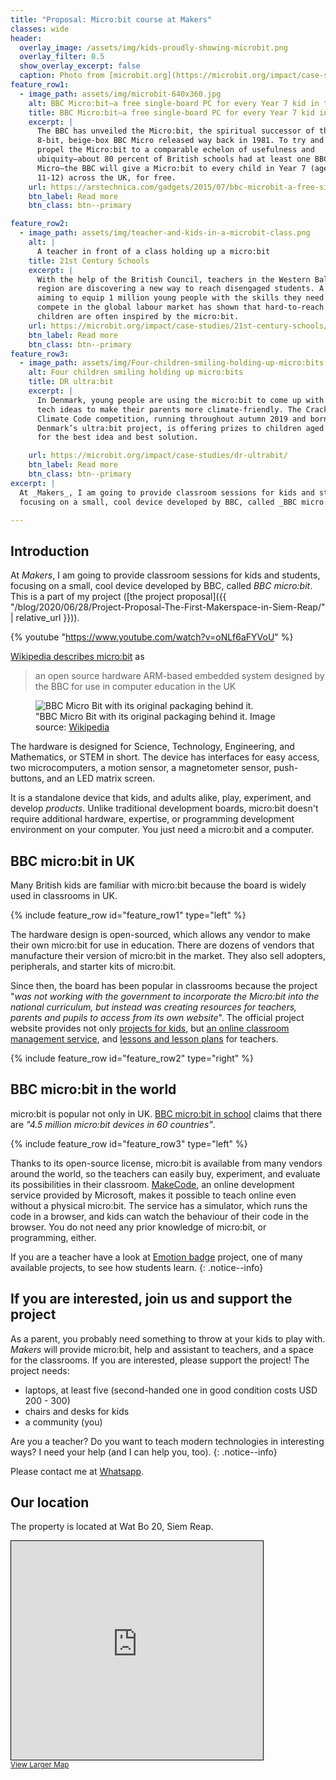 ```yaml
---
title: "Proposal: Micro:bit course at Makers"
classes: wide
header:
  overlay_image: /assets/img/kids-proudly-showing-microbit.png
  overlay_filter: 0.5
  show_overlay_excerpt: false
  caption: Photo from [microbit.org](https://microbit.org/impact/case-studies/milestones-for-the-bbc-microbit/)
feature_row1:
  - image_path: assets/img/microbit-640x360.jpg
    alt: BBC Micro:bit—a free single-board PC for every Year 7 kid in the UK
    title: BBC Micro:bit—a free single-board PC for every Year 7 kid in the UK
    excerpt: |
      The BBC has unveiled the Micro:bit, the spiritual successor of the
      8-bit, beige-box BBC Micro released way back in 1981. To try and
      propel the Micro:bit to a comparable echelon of usefulness and
      ubiquity—about 80 percent of British schools had at least one BBC
      Micro—the BBC will give a Micro:bit to every child in Year 7 (ages
      11-12) across the UK, for free.
    url: https://arstechnica.com/gadgets/2015/07/bbc-microbit-a-free-single-board-pc-for-every-year-7-kid-in-the-uk/
    btn_label: Read more
    btn_class: btn--primary

feature_row2:
  - image_path: assets/img/teacher-and-kids-in-a-microbit-class.png
    alt: |
      A teacher in front of a class holding up a micro:bit
    title: 21st Century Schools
    excerpt: |
      With the help of the British Council, teachers in the Western Balkans
      region are discovering a new way to reach disengaged students. A project
      aiming to equip 1 million young people with the skills they need to
      compete in the global labour market has shown that hard-to-reach
      children are often inspired by the micro:bit.
    url: https://microbit.org/impact/case-studies/21st-century-schools/
    btn_label: Read more
    btn_class: btn--primary
feature_row3:
  - image_path: assets/img/Four-children-smiling-holding-up-micro:bits.png
    alt: Four children smiling holding up micro:bits
    title: DR ultra:bit
    excerpt: |
      In Denmark, young people are using the micro:bit to come up with amazing
      tech ideas to make their parents more climate-friendly. The Crack the
      Climate Code competition, running throughout autumn 2019 and born out of
      Denmark’s ultra:bit project, is offering prizes to children aged 9-12
      for the best idea and best solution.

    url: https://microbit.org/impact/case-studies/dr-ultrabit/
    btn_label: Read more
    btn_class: btn--primary
excerpt: |
  At _Makers_, I am going to provide classroom sessions for kids and students,
  focusing on a small, cool device developed by BBC, called _BBC micro:bit_.

---
```


## Introduction

At _Makers_, I am going to provide classroom sessions for kids and students,
focusing on a small, cool device developed by BBC, called _BBC micro:bit_.
This is a part of my project ([the project
proposal]({{ "/blog/2020/06/28/Project-Proposal-The-First-Makerspace-in-Siem-Reap/" | relative_url }})).

{% youtube "https://www.youtube.com/watch?v=oNLf6aFYVoU" %}

[Wikipedia describes micro:bit](https://en.wikipedia.org/wiki/Micro_Bit) as

> an open source hardware ARM-based embedded system designed by the BBC for
> use in computer education in the UK

<figure class="align-left">
  <img src="{{ site.baseurl }}/assets/img/BBC_Micro_Bit_with_original_Packaging.jpg" alt="BBC Micro Bit with its original packaging behind it.">
  <figcaption>"BBC Micro Bit with its original packaging behind it. Image source: <a href="https://commons.wikimedia.org/wiki/File:BBC_Micro_Bit_with_original_Packaging.jpg">Wikipedia</a></figcaption>
</figure>

The hardware is designed for Science, Technology, Engineering, and
Mathematics, or STEM in short. The device has interfaces for easy access, two
microcomputers, a motion sensor, a magnetometer sensor, push-buttons, and an
LED matrix screen.

It is a standalone device that kids, and adults alike, play, experiment, and
develop _products_. Unlike traditional development boards, micro:bit doesn't
require additional hardware, expertise, or programming development environment
on your computer. You just need a micro:bit and a computer.

<div style="clear:both;"></div>

## BBC micro:bit in UK

Many British kids are familiar with micro:bit because the board is widely used
in classrooms in UK.

{% include feature_row id="feature_row1" type="left" %}

The hardware design is open-sourced, which allows any vendor to make their
own micro:bit for use in education. There are dozens of vendors that
manufacture their version of micro:bit in the market. They also sell
adopters, peripherals, and starter kits of micro:bit.

Since then, the board has been popular in classrooms because the project "_was
not working with the government to incorporate the Micro:bit into the national
curriculum, but instead was creating resources for teachers, parents and
pupils to access from its own website_". The official project website provides
not only [projects for kids](https://microbit.org/projects/), but [an online
classroom management service](https://classroom.microbit.org/), and [lessons
and lesson plans](https://microbit.org/lessons/) for teachers.

{% include feature_row id="feature_row2" type="right" %}

## BBC micro:bit in the world

micro:bit is popular not only in UK. [BBC micro:bit in
school](https://microbit.org/get-started/bbc-microbit-in-school/) claims that
there are _"4.5 million micro:bit devices in 60 countries"_.

{% include feature_row id="feature_row3" type="left" %}

Thanks to its open-source license, micro:bit is available from many vendors
around the world, so the teachers can easily buy, experiment, and evaluate its
possibilities in their classroom. [MakeCode](https://makecode.microbit.org/),
an online development service provided by Microsoft, makes it possible to
teach online even without a physical micro:bit. The service has a simulator,
which runs the code in a browser, and kids can watch the behaviour of their
code in the browser. You do not need any prior knowledge of micro:bit, or
programming, either.

If you are a teacher have a look at
[Emotion badge](https://microbit.org/projects/make-it-code-it/emotion-badge/)
project, one of many available projects, to see how students learn.
{: .notice--info}

## If you are interested, join us and support the project

As a parent, you probably need something to throw at your kids to play with.
_Makers_ will provide micro:bit, help and assistant to teachers, and a space
for the classrooms. If you are interested, please support the project! The
project needs:

- laptops, at least five (second-handed one in good condition costs USD 200 - 300)
- chairs and desks for kids
- a community (you)

Are you a teacher? Do you want to teach modern technologies in interesting
ways? I need your help (and I can help you, too).
{: .notice--info}

Please contact me at [Whatsapp](https://wa.me/855965756592?About%20your%20project).

## Our location

The property is located at Wat Bo 20, Siem Reap.

<iframe width="80%" height="350" frameborder="0" scrolling="no" marginheight="0" marginwidth="0" src="https://www.openstreetmap.org/export/embed.html?bbox=103.86054039001466%2C13.357663974686954%2C103.86401116847993%2C13.361995949512423&amp;layer=mapnik&amp;marker=13.359829971822904%2C103.8622784614563" style="border: 1px solid black"></iframe><br/><small><a href="https://www.openstreetmap.org/?mlat=13.35983&amp;mlon=103.86228#map=18/13.35983/103.86228&amp;layers=N">View Larger Map</a></small>
